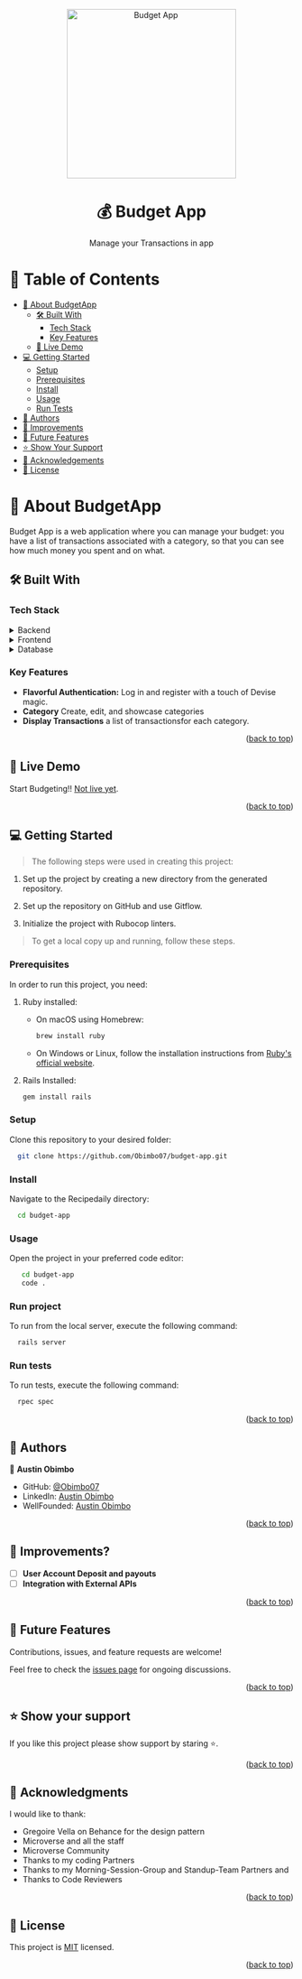 <a name="readme-top"></a>

<div align="center">

  <img src="splash.gif" alt="Budget App" width="300"  height="auto" />
  <br/>

  <h1><b>💰 Budget App</b></h1>

  <p>Manage your Transactions in app</p>

</div>

# 📗 Table of Contents

- [📖 About BudgetApp](#about-budget-app)
  - [🛠 Built With](#built-with)
    - [Tech Stack](#tech-stack)
    - [Key Features](#key-features)
  - [🚀 Live Demo](#live-demo)
- [💻 Getting Started](#getting-started)
  - [Setup](#setup)
  - [Prerequisites](#prerequisites)
  - [Install](#install)
  - [Usage](#usage)
  - [Run Tests](#run-tests)
- [👥 Authors](#authors)
- [🔮 Improvements](#improvements)
- [🤝 Future Features](#future-features)
- [⭐️ Show Your Support](#show-your-support)
- [🙏 Acknowledgements](#acknowledgements)
- [📝 License](#license)

<!-- ABOUT RECIPE DAILY -->

# 📖 About BudgetApp <a name="about-budget-app"></a>

Budget App is a web application where you can manage your budget: you have a list of transactions associated with a category, so that you can see how much money you spent and on what.

## 🛠 Built With <a name="built-with"></a>

### Tech Stack <a name="tech-stack"></a>

<details>
  <summary>Backend</summary>
  <ul>
    <li><a href="https://rubyonrails.org/">Ruby on Rails</a></li>
  </ul>
</details>

<details>
  <summary>Frontend</summary>
  <ul>
    <li><a href="https://getbootstrap.com/">Bootstrap</a></li>
  </ul>
</details>

<details>
  <summary>Database</summary>
  <ul>
    <li><a href="https://www.postgresql.org/">PostgreSQL</a></li>
  </ul>
</details>

### Key Features <a name="key-features"></a>

- **Flavorful Authentication:** Log in and register with a touch of Devise magic.
- **Category** Create, edit, and showcase categories 
- **Display Transactions** a list of transactionsfor each category. 
<p align="right">(<a href="#readme-top">back to top</a>)</p>

<!-- LIVE DEMO -->

## 🚀 Live Demo <a name="live-demo"></a>

Start Budgeting!! [Not live yet](#).

<p align="right">(<a href="#readme-top">back to top</a>)</p>

<!-- GETTING STARTED -->

## 💻 Getting Started <a name="getting-started"></a>

> The following steps were used in creating this project:

1. Set up the project by creating a new directory from the generated repository.

2. Set up the repository on GitHub and use Gitflow.

3. Initialize the project with Rubocop linters.

> To get a local copy up and running, follow these steps.

### Prerequisites

In order to run this project, you need:

1. Ruby installed:
   - On macOS using Homebrew:

     ```sh
     brew install ruby
     ```

   - On Windows or Linux, follow the installation instructions from [Ruby's official website](https://www.ruby-lang.org/en/documentation/installation/).

2. Rails Installed:

   ```sh
   gem install rails
   ```

### Setup

Clone this repository to your desired folder:
```sh
  git clone https://github.com/Obimbo07/budget-app.git
```

### Install

Navigate to the Recipedaily directory:

```sh
  cd budget-app
```

### Usage

Open the project in your preferred code editor:
```sh
   cd budget-app
   code .
```

### Run project

To run from the local server, execute the following command:

```sh
  rails server
```
### Run tests

To run tests, execute the following command:

```sh
  rpec spec
```

<p align="right">(<a href="#readme-top">back to top</a>)</p>


## 👥 Authors <a name="authors"></a>

👤 **Austin Obimbo**

- GitHub: [@Obimbo07](https://github.com/Obimbo07/)
- LinkedIn: [Austin Obimbo](https://www.linkedin.com/in/austin-obimbo/)
- WellFounded: [Austin Obimbo](https://wellfound.com/u/austin-obimbo)

<p align="right">(<a href="#readme-top">back to top</a>)</p>


## 🔮 Improvements? <a name="improvements"></a>

- [ ] **User Account Deposit and payouts**
- [ ] **Integration with External APIs**

<p align="right">(<a href="#readme-top">back to top</a>)</p>


## 🤝 Future Features <a name="future-features"></a>

Contributions, issues, and feature requests are welcome!


Feel free to check the [issues page](../../issues/) for ongoing discussions.

<p align="right">(<a href="#readme-top">back to top</a>)</p>

<!-- SUPPORT -->

## ⭐️ Show your support <a name="show-your-support"></a>

If you like this project please show support by staring ⭐️.

<p align="right">(<a href="#readme-top">back to top</a>)</p>

<!-- ACKNOWLEDGEMENTS FOR -->

## 🙏 Acknowledgments <a name="acknowledgements"></a>

I would like to thank:

- Gregoire Vella on Behance for the design pattern
- Microverse and all the staff
- Microverse Community
- Thanks to my coding Partners
- Thanks to my Morning-Session-Group and Standup-Team Partners and
- Thanks to Code Reviewers


<p align="right">(<a href="#readme-top">back to top</a>)</p>

<!-- LICENSE -->

## 📝 License <a name="license"></a>

This project is [MIT](./License) licensed.

<p align="right">(<a href="#readme-top">back to top</a>)</p>

